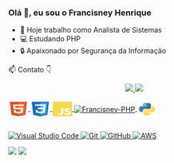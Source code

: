 ### Olá 👋, eu sou o Francisney Henrique

<!--
**francisneyh/francisneyh** is a ✨ _special_ ✨ repository because its `README.md` (this file) appears on your GitHub profile.

Here are some ideas to get you started:

- 🔭 I’m currently working on ...
- 🌱 I’m currently learning ...
- 👯 I’m looking to collaborate on ...
- 🤔 I’m looking for help with ...
- 💬 Ask me about ...
- 📫 How to reach me: ...
- 😄 Pronouns: ...
- ⚡ Fun fact: ...
-->

- 🔭 Hoje trabalho como Analista de Sistemas
- 💻 Estudando PHP
- 🔒 Apaixonado por Segurança da Informação

📫 Contato 👇

<div align="center">
  <a href="https://github.com/francisneyh">
  <img height="180em" src="https://github-readme-stats.vercel.app/api?username=francisneyh&show_icons=true&theme=dracula&include_all_commits=true&count_private=true"/>
  <img height="180em" src="https://github-readme-stats.vercel.app/api/top-langs/?username=francisneyh&layout=compact&langs_count=7&theme=dracula"/>
</div>

<div style="display: inline_block"><br>
  <img align="center" alt="Francisney-HTML" height="30" width="40" src="https://raw.githubusercontent.com/devicons/devicon/master/icons/html5/html5-original.svg">
  <img align="center" alt="Francisney-CSS" height="30" width="40" src="https://raw.githubusercontent.com/devicons/devicon/master/icons/css3/css3-original.svg">
  <img align="center" alt="Francisney-JS" height="30" width="40" src="https://raw.githubusercontent.com/devicons/devicon/master/icons/javascript/javascript-plain.svg">   
  <img align="center"  alt="Francisney-PHP" height="30" width="40" src="https://cdn.jsdelivr.net/gh/devicons/devicon/icons/php/php-original.svg"/>  
  <img align="center" alt="Francisney-Python" height="30" width="40" src="https://raw.githubusercontent.com/devicons/devicon/master/icons/python/python-original.svg">
</div>
  
##
 
![Visual Studio Code](https://img.shields.io/badge/Visual%20Studio%20Code-0078d7.svg?style=for-the-badge&logo=visual-studio-code&logoColor=white)
![Git](https://img.shields.io/badge/git-%23F05033.svg?style=for-the-badge&logo=git&logoColor=white)
![GitHub](https://img.shields.io/badge/github-%23121011.svg?style=for-the-badge&logo=github&logoColor=white)
![AWS](https://img.shields.io/badge/AWS-%23FF9900.svg?style=for-the-badge&logo=amazon-aws&logoColor=white)

<div> 
  <a href = "mailto:francisneyh@gmail.com"><img src="https://img.shields.io/badge/Gmail-D14836?style=for-the-badge&logo=gmail&logoColor=white"></a>
  <a href="https://www.linkedin.com/in/francisney-henrique-balbino-ferreira-65571a70/" target="_blank"><img src="https://img.shields.io/badge/-LinkedIn-%230077B5?style=for-the-badge&logo=linkedin&logoColor=white" target="_blank"></a> 
 
 <!-- ![Snake animation](https://github.com/rafaballerini/francisneyh/blob/output/github-contribution-grid-snake.svg) -->
 
</div>
